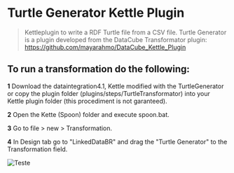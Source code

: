 # Turtle Generator Kettle Plugin 
> Kettleplugin to write a RDF Turtle file from a CSV file.
Turtle Generator is a plugin developed from the DataCube Transformator plugin: https://github.com/mayarahmo/DataCube_Kettle_Plugin

To run a transformation do the following:
--- 
**1** Download the dataintegration4.1, Kettle modified with the TurtleGenerator
or copy the plugin folder (plugins/steps/TurtleTransformator) into your Kettle plugin folder (this procediment is not garanteed).

**2** Open the Kette (Spoon) folder and execute spoon.bat.  

**3** Go to file > new > Transformation.

**4** In Design tab go to "LinkedDataBR" and drag the "Turtle Generator" to the Transformation field.

![Teste](https://user-images.githubusercontent.com/8130000/29002728-6d692260-7a7f-11e7-9135-d5b2971da22f.png)
